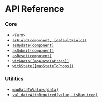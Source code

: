 # API Reference

### Core

* [`<Form>`](api/Form.md)
* [`asField(component, [defaultField])`](api/asField.md)
* [`asUpdate(component)`](api/asUpdate.md)
* [`asSubmit(component)`](api/asSubmit.md)
* [`asReset(component)`](api/asReset.md)
* [`withData([mapDataToProps])`](api/withData.md)
* [`withState([mapStateToProps])`](api/withState.md)

### Utilities

* [`mapDataToValues(data)`](api/utils/mapDataToValues.md)
* [`validateWithRequired(value, isRequired)`](api/utils/validateWithRequired.md)
